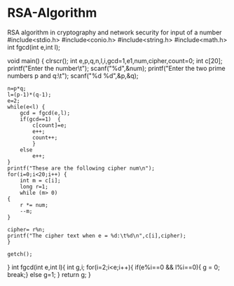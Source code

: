 # RSA-Algorithm
RSA algorithm in cryptography and network security for input of a number
#include<stdio.h>
#include<conio.h>
#include<string.h>
#include<math.h>
int fgcd(int e,int l);

void main() {
	clrscr();
	int e,p,q,n,l,i,gcd=1,e1,num,cipher,count=0;
	int c[20];
	printf("Enter the number\t");
	scanf("%d",&num);
	printf("Enter the two prime numbers p and q:\t");
	scanf("%d %d",&p,&q);

	n=p*q;
	l=(p-1)*(q-1);
	e=2;
	while(e<l) {
		gcd = fgcd(e,l);
		if(gcd==1)  {
			c[count]=e;
			e++;
			count++;
			}
		else
			e++;
	}
	printf("These are the following cipher num\n");
	for(i=0;i<20;i++) {
	    int m = c[i];
	    long r=1;
	    while (m> 0)
    {
        r *= num;
        --m;
    }
    
    cipher= r%n;
	printf("The cipher text when e = %d:\t%d\n",c[i],cipher);
	}

	getch();

}
int fgcd(int e,int l){
	int g,i;
	for(i=2;i<e;i++){
		if(e%i==0 && l%i==0){
			g = 0;
			break;}
		else
			g=1;
	}
	return g;
}
